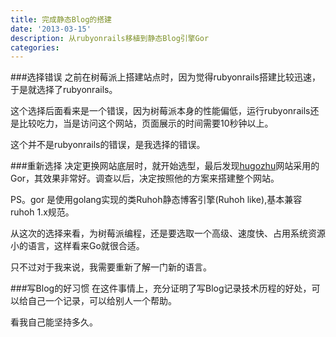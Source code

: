 ```yaml
---
title: 完成静态Blog的搭建
date: '2013-03-15'
description: 从rubyonrails移植到静态Blog引擎Gor
categories:
---
```


###选择错误
之前在树莓派上搭建站点时，因为觉得rubyonrails搭建比较迅速，于是就选择了rubyonrails。

这个选择后面看来是一个错误，因为树莓派本身的性能偏低，运行rubyonrails还是比较吃力，当是访问这个网站，页面展示的时间需要10秒钟以上。

这个并不是rubyonrails的错误，是我选择的错误。

###重新选择
决定更换网站底层时，就开始选型，最后发现[hugozhu](http://hugozhu.myalert.info/)网站采用的Gor，其效果非常好。调查以后，决定按照他的方案来搭建整个网站。

PS。gor 是使用golang实现的类Ruhoh静态博客引擎(Ruhoh like),基本兼容ruhoh 1.x规范。

从这次的选择来看，为树莓派编程，还是要选取一个高级、速度快、占用系统资源小的语言，这样看来Go就很合适。

只不过对于我来说，我需要重新了解一门新的语言。


###写Blog的好习惯
在这件事情上，充分证明了写Blog记录技术历程的好处，可以给自己一个记录，可以给别人一个帮助。

看我自己能坚持多久。